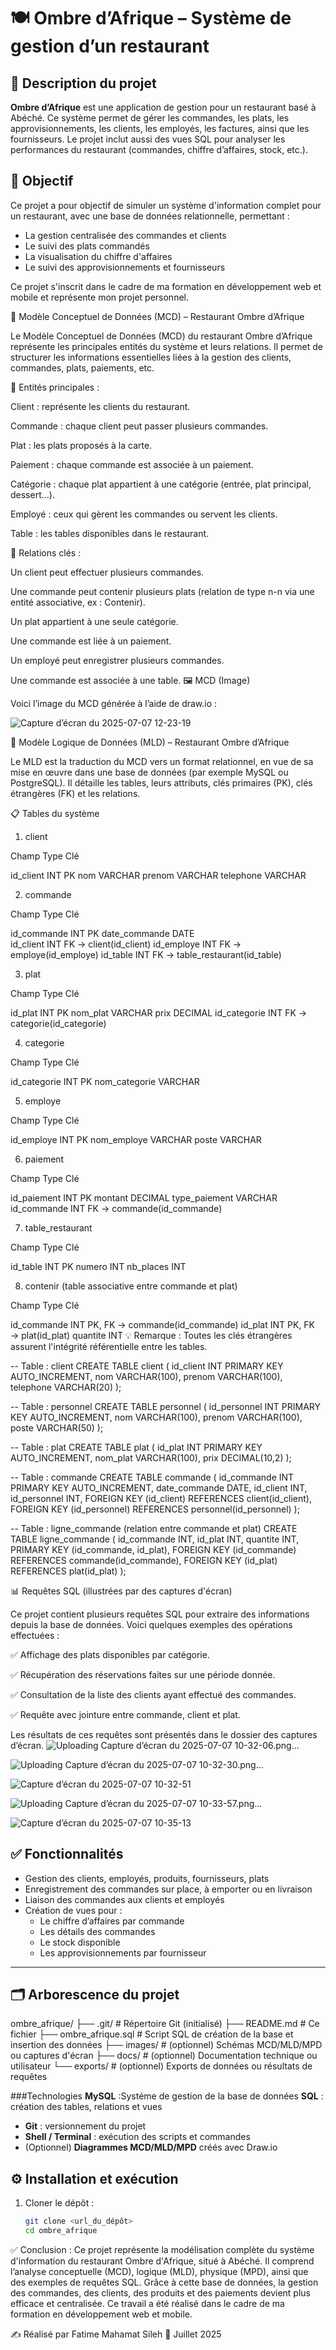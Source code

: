 # 🍽️ Ombre d’Afrique – Système de gestion d’un restaurant

## 📝 Description du projet

**Ombre d’Afrique** est une application de gestion pour un restaurant basé à Abéché. Ce système permet de gérer les commandes, les plats, les approvisionnements, les clients, les employés, les factures, ainsi que les fournisseurs. Le projet inclut aussi des vues SQL pour analyser les performances du restaurant (commandes, chiffre d’affaires, stock, etc.).

## 🎯 Objectif

Ce projet a pour objectif de simuler un système d'information complet pour un restaurant, avec une base de données relationnelle, permettant :
- La gestion centralisée des commandes et clients
- Le suivi des plats commandés
- La visualisation du chiffre d'affaires
- Le suivi des approvisionnements et fournisseurs

Ce projet s'inscrit dans le cadre de ma formation en développement web et mobile et représente mon projet personnel.

📘 Modèle Conceptuel de Données (MCD) – Restaurant Ombre d’Afrique

Le Modèle Conceptuel de Données (MCD) du restaurant Ombre d’Afrique représente les principales entités du système et leurs relations. Il permet de structurer les informations essentielles liées à la gestion des clients, commandes, plats, paiements, etc.

📌 Entités principales :

Client : représente les clients du restaurant.

Commande : chaque client peut passer plusieurs commandes.

Plat : les plats proposés à la carte.

Paiement : chaque commande est associée à un paiement.

Catégorie : chaque plat appartient à une catégorie (entrée, plat principal, dessert...).

Employé : ceux qui gèrent les commandes ou servent les clients.

Table : les tables disponibles dans le restaurant.


🔗 Relations clés :

Un client peut effectuer plusieurs commandes.

Une commande peut contenir plusieurs plats (relation de type n-n via une entité associative, ex : Contenir).

Un plat appartient à une seule catégorie.

Une commande est liée à un paiement.

Un employé peut enregistrer plusieurs commandes.

Une commande est associée à une table.
🖼️ MCD (Image)

Voici l’image du MCD générée à l’aide de draw.io :

![Capture d’écran du 2025-07-07 12-23-19](https://github.com/user-attachments/assets/82074587-61ff-4d66-992d-cca166664dd5)

🧩 Modèle Logique de Données (MLD) – Restaurant Ombre d’Afrique

Le MLD est la traduction du MCD vers un format relationnel, en vue de sa mise en œuvre dans une base de données (par exemple MySQL ou PostgreSQL). Il détaille les tables, leurs attributs, clés primaires (PK), clés étrangères (FK) et les relations.

📋 Tables du système

1. client

Champ	Type	Clé

id_client	INT	PK
nom	VARCHAR	
prenom	VARCHAR	
telephone	VARCHAR	


2. commande

Champ	Type	Clé

id_commande	INT	PK
date_commande	DATE	
id_client	INT	FK → client(id_client)
id_employe	INT	FK → employe(id_employe)
id_table	INT	FK → table_restaurant(id_table)


3. plat

Champ	Type	Clé

id_plat	INT	PK
nom_plat	VARCHAR	
prix	DECIMAL	
id_categorie	INT	FK → categorie(id_categorie)


4. categorie

Champ	Type	Clé

id_categorie	INT	PK
nom_categorie	VARCHAR	


5. employe

Champ	Type	Clé

id_employe	INT	PK
nom_employe	VARCHAR	
poste	VARCHAR	


6. paiement

Champ	Type	Clé

id_paiement	INT	PK
montant	DECIMAL	
type_paiement	VARCHAR	
id_commande	INT	FK → commande(id_commande)


7. table_restaurant

Champ	Type	Clé

id_table	INT	PK
numero	INT	
nb_places	INT	


8. contenir (table associative entre commande et plat)

Champ	Type	Clé

id_commande	INT	PK, FK → commande(id_commande)
id_plat	INT	PK, FK → plat(id_plat)
quantite	INT 
💡 Remarque : Toutes les clés étrangères assurent l'intégrité référentielle entre les tables.

-- Table : client
CREATE TABLE client (
    id_client INT PRIMARY KEY AUTO_INCREMENT,
    nom VARCHAR(100),
    prenom VARCHAR(100),
    telephone VARCHAR(20)
);

-- Table : personnel
CREATE TABLE personnel (
    id_personnel INT PRIMARY KEY AUTO_INCREMENT,
    nom VARCHAR(100),
    prenom VARCHAR(100),
    poste VARCHAR(50)
);

-- Table : plat
CREATE TABLE plat (
    id_plat INT PRIMARY KEY AUTO_INCREMENT,
    nom_plat VARCHAR(100),
    prix DECIMAL(10,2)
);

-- Table : commande
CREATE TABLE commande (
    id_commande INT PRIMARY KEY AUTO_INCREMENT,
    date_commande DATE,
    id_client INT,
    id_personnel INT,
    FOREIGN KEY (id_client) REFERENCES client(id_client),
    FOREIGN KEY (id_personnel) REFERENCES personnel(id_personnel)
);

-- Table : ligne_commande (relation entre commande et plat)
CREATE TABLE ligne_commande (
    id_commande INT,
    id_plat INT,
    quantite INT,
    PRIMARY KEY (id_commande, id_plat),
    FOREIGN KEY (id_commande) REFERENCES commande(id_commande),
    FOREIGN KEY (id_plat) REFERENCES plat(id_plat)
);

📊 Requêtes SQL (illustrées par des captures d'écran)

Ce projet contient plusieurs requêtes SQL pour extraire des informations depuis la base de données. Voici quelques exemples des opérations effectuées :

✅ Affichage des plats disponibles par catégorie.

✅ Récupération des réservations faites sur une période donnée.

✅ Consultation de la liste des clients ayant effectué des commandes.

✅ Requête avec jointure entre commande, client et plat.


Les résultats de ces requêtes sont présentés dans le dossier des captures d’écran.
![Uploading Capture d’écran du 2025-07-07 10-32-06.png…]()

![Uploading Capture d’écran du 2025-07-07 10-32-30.png…]()


![Capture d’écran du 2025-07-07 10-32-51](https://github.com/user-attachments/assets/b4f16d81-3755-475b-a730-ca04cee0787f)


![Uploading Capture d’écran du 2025-07-07 10-33-57.png…]()

![Capture d’écran du 2025-07-07 10-35-13](https://github.com/user-attachments/assets/a85078d7-2e8c-49db-9385-38a7a6aff9b8)


## ✅ Fonctionnalités

- Gestion des clients, employés, produits, fournisseurs, plats
- Enregistrement des commandes sur place, à emporter ou en livraison
- Liaison des commandes aux clients et employés
- Création de vues pour :
  - Le chiffre d’affaires par commande
  - Les détails des commandes
  - Le stock disponible
  - Les approvisionnements par fournisseur

---

## 🗂️ Arborescence du projet
ombre_afrique/
├── .git/ # Répertoire Git (initialisé)
├── README.md # Ce fichier
├── ombre_afrique.sql # Script SQL de création de la base et insertion des données
├── images/ # (optionnel) Schémas MCD/MLD/MPD ou captures d'écran
├── docs/ # (optionnel) Documentation technique ou utilisateur
└── exports/ # (optionnel) Exports de données ou résultats de requêtes

###Technologies
**MySQL** :Systéme de gestion de la base de données
 **SQL** : création des tables, relations et vues
- **Git** : versionnement du projet
- **Shell / Terminal** : exécution des scripts et commandes
- (Optionnel) **Diagrammes MCD/MLD/MPD** créés avec Draw.io
## ⚙️ Installation et exécution

1. Cloner le dépôt :
   ```bash
   git clone <url_du_dépôt>
   cd ombre_afrique

   
✅ Conclusion :
Ce projet représente la modélisation complète du système d'information du restaurant Ombre d'Afrique, situé à Abéché.
Il comprend l’analyse conceptuelle (MCD), logique (MLD), physique (MPD), ainsi que des exemples de requêtes SQL.
Grâce à cette base de données, la gestion des commandes, des clients, des produits et des paiements devient plus efficace et centralisée.
Ce travail a été réalisé dans le cadre de ma formation en développement web et mobile.

✍️ Réalisé par Fatime Mahamat Sileh
📅 Juillet 2025

